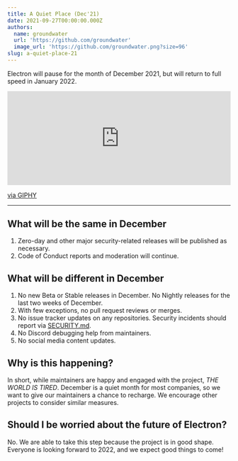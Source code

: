 ```yaml
---
title: A Quiet Place (Dec'21)
date: 2021-09-27T00:00:00.000Z
authors:
  name: groundwater
  url: 'https://github.com/groundwater'
  image_url: 'https://github.com/groundwater.png?size=96'
slug: a-quiet-place-21
---
```


Electron will pause for the month of December 2021, but will return to full speed in January 2022.

<div style="width:100%;height:0;padding-bottom:42%;position:relative;"><iframe src="https://giphy.com/embed/4QEGwDMDbOYC2G7m9p" width="100%" height="100%" style="position:absolute" frameBorder="0" class="giphy-embed" allowFullScreen></iframe></div><p><a href="https://giphy.com/gifs/shh-john-krasinski-a-quiet-place-4QEGwDMDbOYC2G7m9p">via GIPHY</a></p>

---

## What will be the same in December

1. Zero-day and other major security-related releases will be published as necessary.
1. Code of Conduct reports and moderation will continue.

## What will be different in December

1. No new Beta or Stable releases in December. No Nightly releases for the last two weeks of December.
1. With few exceptions, no pull request reviews or merges.
1. No issue tracker updates on any repositories. Security incidents should report via [SECURITY.md](https://github.com/electron/electron/tree/master/SECURITY.md).
1. No Discord debugging help from maintainers.
1. No social media content updates.

## Why is this happening?

In short, while maintainers are happy and engaged with the project, _THE WORLD IS TIRED_. 
December is a quiet month for most companies, so we want to give our maintainers a chance to recharge. We encourage other projects to consider similar measures.

## Should I be worried about the future of Electron?

No. We are able to take this step because the project is in good shape.
Everyone is looking forward to 2022, and we expect good things to come!

